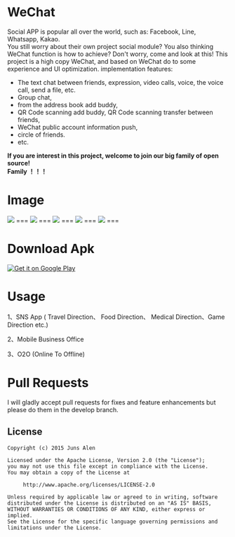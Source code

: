 WeChat
===
Social APP is popular all over the world, such as: Facebook, Line, Whatsapp, Kakao.     
You still worry about their own project social module? You also thinking WeChat function is how to achieve? Don't worry, come and look at this!
This project is a high copy WeChat, and based on WeChat do to some experience and UI optimization. implementation features:  
-  The text chat between friends, expression, video calls, voice, the voice call, send a file, etc. 
-  Group chat, 
-  from the address book add buddy,
-  QR Code scanning add buddy, QR Code scanning transfer between friends, 
-  WeChat public account information push, 
-  circle of friends.
-  etc.      

**If you are interest in this project, welcome to join our big family of open source!    
Family ！！！**
 

Image
===
<img   src="http://ww3.sinaimg.cn/bmiddle/6705567egw1et8fc3m0htj20m80zktbd.jpg" />
===
  <img   src="http://ww3.sinaimg.cn/bmiddle/6705567egw1esyv3c1r6yj20m80zkq5c.jpg" />
===
  <img   src="http://ww2.sinaimg.cn/bmiddle/6705567egw1esyv3if3rzj20m80zkwgg.jpg" />
===
  <img   src="http://ww2.sinaimg.cn/bmiddle/6705567egw1esyv3ld96kj20m80zkjtk.jpg" />
===
 <img   src="http://ww3.sinaimg.cn/bmiddle/6705567egw1et8f8o8tkpj20m80zkdi7.jpg" />
===
 

Download Apk
===

<a href="https://raw.githubusercontent.com/motianhuo/wechat/master/WeChat/bin/WeChat.apk">
  <img alt="Get it on Google Play"
       src="https://developer.android.com/images/brand/en_generic_rgb_wo_60.png" />
</a>


Usage
===
 1、SNS App ( Travel Direction、 Food Direction、 Medical Direction、Game Direction etc.)     
 
 2、Mobile Business Office

 3、O2O (Online To Offline)
 
Pull Requests
===
I will gladly accept pull requests for fixes and feature enhancements but please do them in the develop branch.

License
-------
    Copyright (c) 2015 Juns Alen

    Licensed under the Apache License, Version 2.0 (the "License");
    you may not use this file except in compliance with the License.
    You may obtain a copy of the License at

         http://www.apache.org/licenses/LICENSE-2.0

    Unless required by applicable law or agreed to in writing, software
    distributed under the License is distributed on an "AS IS" BASIS,
    WITHOUT WARRANTIES OR CONDITIONS OF ANY KIND, either express or implied.
    See the License for the specific language governing permissions and
    limitations under the License.

